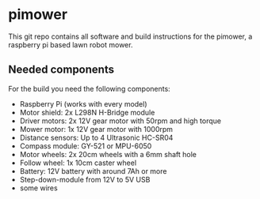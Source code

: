 # pimower
This git repo contains all software and build instructions for the pimower, a raspberry pi based lawn robot mower.

## Needed components

For the build you need the following components:

* Raspberry Pi (works with every model)
* Motor shield: 2x L298N H-Bridge module
* Driver motors: 2x 12V gear motor with 50rpm and high torque
* Mower motor: 1x 12V gear motor with 1000rpm
* Distance sensors: Up to 4 Ultrasonic HC-SR04 
* Compass module: GY-521 or MPU-6050
* Motor wheels: 2x 20cm wheels with a 6mm shaft hole
* Follow wheel: 1x 10cm caster wheel
* Battery: 12V battery with around 7Ah or more
* Step-down-module from 12V to 5V USB
* some wires
